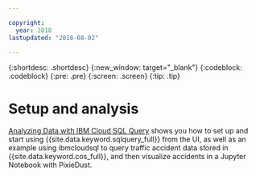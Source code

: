 ```yaml
---

copyright:
  year: 2018
lastupdated: "2018-08-02"

---
```


{:shortdesc: .shortdesc}
{:new_window: target="_blank"}
{:codeblock: .codeblock}
{:pre: .pre}
{:screen: .screen}
{:tip: .tip}



# Setup and analysis

[Analyzing Data with IBM Cloud SQL Query](https://medium.com/ibm-watson-data-lab/analyzing-data-with-ibm-cloud-sql-query-bc53566a59f5) 
shows you how to set up and start using {{site.data.keyword.sqlquery_full}} from the UI, as well as an example using ibmcloudsql to query traffic accident data 
stored in {{site.data.keyword.cos_full}}, and then visualize accidents in a Jupyter Notebook with PixieDust.

